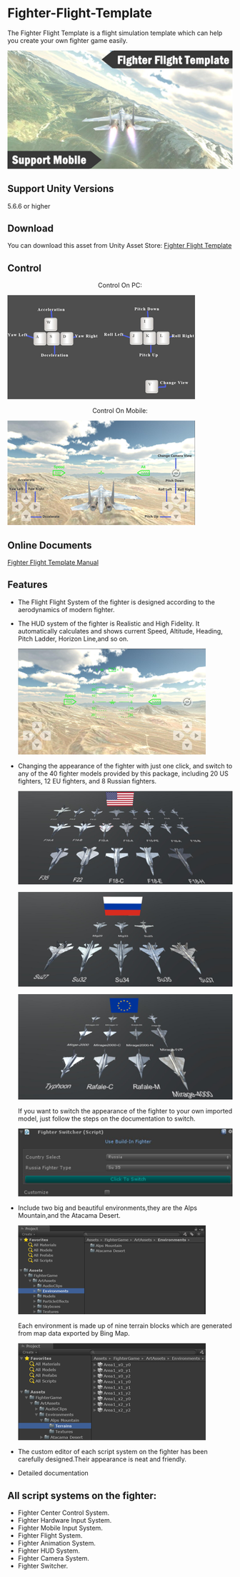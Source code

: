 # Fighter-Flight-Template

The Fighter Flight Template is a flight simulation template which can help you create your own fighter game easily.

![image](https://github.com/swordmaster003/Fighter-Flight-Template/blob/master/Screenshots/Cover.png)

## Support Unity Versions

5.6.6 or higher

## Download

You can download this asset from Unity Asset Store:
[Fighter Flight Template](https://assetstore.unity.com/packages/templates/systems/fighter-flight-template-151693)

## Control

<center>Control On PC:</center>

![image](https://github.com/swordmaster003/Fighter-Flight-Template/blob/master/Screenshots/ControlOnPC.png)

<center>Control On Mobile:</center>

![image](https://github.com/swordmaster003/Fighter-Flight-Template/blob/master/Screenshots/ControlOnMobile.png)

## Online Documents

[Fighter Flight Template Manual](https://www.swordmaster.info/documents/unity-assets-documents/fighter-complete-template-manual)

## Features

- The Flight Flight System of the fighter is designed according to the aerodynamics of modern fighter.

- The HUD system of the fighter is Realistic and High Fidelity.
  It automatically calculates and shows current Speed, Altitude, Heading, Pitch Ladder, Horizon Line,and so on.

  ![image](https://github.com/swordmaster003/Fighter-Flight-Template/blob/master/Screenshots/HUD.png)

- Changing the appearance of the fighter with just one click, and switch to any of the 40 fighter models provided by this package,
  including 20 US fighters, 12 EU fighters, and 8 Russian fighters.

  ![image](https://github.com/swordmaster003/Fighter-Flight-Template/blob/master/Screenshots/USA.png)
  
  ![image](https://github.com/swordmaster003/Fighter-Flight-Template/blob/master/Screenshots/Russia.png)
  
  ![image](https://github.com/swordmaster003/Fighter-Flight-Template/blob/master/Screenshots/EU.png)
  
  If you want to switch the appearance of the fighter to your own imported model, just follow the steps on the documentation to switch.

  ![image](https://github.com/swordmaster003/Fighter-Flight-Template/blob/master/Screenshots/Switcher.png)

- Include two big and beautiful environments,they are the Alps Mountain,and the Atacama Desert.

  ![image](https://github.com/swordmaster003/Fighter-Flight-Template/blob/master/Screenshots/Environment1.png)

  Each environment is made up of nine terrain blocks which are generated from map data exported by Bing Map.

  ![image](https://github.com/swordmaster003/Fighter-Flight-Template/blob/master/Screenshots/Environment2.png)

- The custom editor of each script system on the fighter has been carefully designed.Their appearance is neat and friendly.

- Detailed documentation

## All script systems on the fighter:

 - Fighter Center Control System.
 - Fighter Hardware Input System.
 - Fighter Mobile Input System.
 - Fighter Flight System.
 - Fighter Animation System.
 - Fighter HUD System.
 - Fighter Camera System.
 - Fighter Switcher.
